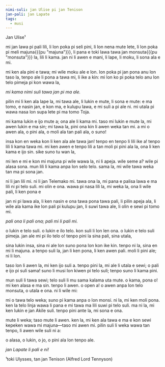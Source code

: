 ```yaml
---
nimi-suli: jan Ulise pi jan Tenison
jan-pali: jan Lapate
tags:
  - musi
---
```

Jan Ulise¹

mi jan lawa pi pali lili, li lon poka pi seli pini,
li lon nena mute lete, li lon poka pi meli majuna{{{pu "majuna"}}},
li pana e toki lawa tawa jan monsuta{{{pu "monsuta"}}} la, lili li kama.
jan ni li awen e mani, li lape, li moku, li sona ala e mi.

mi ken ala pini e tawa; mi wile moku ale e lon.
lon poka pi jan pona anu lon taso la, tenpo ale
li pona a tawa mi, li ike a kin: mi lon ko pi poka telo
anu lon telo pimeja pi kon wawa la,

*mi kama nimi suli tawa jan pi ma ale.*

pilin mi li ken ala lape la, mi tawa ale, li lukin e mute,
li sona e mute: e ma tomo, e nasin jan, e kon ma,
e kulupu lawa, e mi suli a pi ale ni. mi utala pi
wawa nasa lon supa lete pi ma tomo Toja.

mi kama lukin e ijo mute a; ona ale li kama mi.
taso mi lukin e mute la, mi awen lukin e ma sin;
mi tawa la, pini ona kin li awen weka tan mi. a mi
o awen ala, o pini ala, o moli ala tan pali ala, o suno!

insa kon en weka kon li ken ala ale tawa jan!
tenpo en tenpo li lili ike a! tenpo lili li kama tawa mi. 
mi ken awen e tenpo lili a tan moli pi pini ala la,
ona li ken kama e ijo sin. sike suno tu wan la,

mi len e mi e kon mi majuna pi wile wawa la,
ni li apeja. wile seme a? wile pi alasa sona.
mun lili li kama anpa lon selo telo. sama la,
mi wile tawa weka tan ma pi sona jan.

ni li jan lili mi. ni li jan Telemako mi.
tawa ona la, mi pana e palisa lawa e ma lili ni
pi telo suli. mi olin e ona. wawa pi nasa lili la,
mi weka la, ona li wile pali, li ken pona e

jan ni pi lawa ala, li ken nasin e ona
tawa pona tawa pali, li pilin apeja ala,
li wile ala kama ike lon pali pi kulupu jan,
li suwi tawa ale, li olin e sewi pi tomo mi.

*pali ona li pali ona; pali mi li pali mi.*

o lukin e telo suli. o lukin e ilo telo.
kon suli li lon len ona. o lukin e telo
suli pimeja. jan ale mi pi ilo telo o!
tenpo pini la sina pali, sina utala,

sina lukin insa, sina ni ale lon suno pona
lon kon ike kin. tenpo ni la, sina en mi
li majuna. a tenpo suli la, jan li ken pona,
li ken awen pali. moli li pini ale; ni li lon.

taso lon li awen la, mi ken ijo suli a.
tenpo pini la, mi ale li utala e sewi;
o pali e ijo pi suli sama! suno li musi
lon kiwen pi telo suli; tenpo suno li kama pini.

mun suli li tawa sewi; telo suli li mu sama
kalama uta mute. o kama, pona o! mi ken alasa
e ma sin. tenpo li awen. o open a! o awen anpa
lon telo monsuta, o utala e ona. ni li wile mi:

mi o tawa telo weka; suno pi kama anpa o lon monsi.
ni la, mi ken moli pona. ken la telo linja wawa li pana e mi
tawa ma lili suwi pi telo suli. ma ni la, mi ken lukin
e jan Akile suli. tenpo pini ante la, mi sona e ona.

mute li weka; taso mute li awen. ken la,
mi ken ala tawa e ma e kon sewi kepeken
wawa mi majuna—taso mi awen mi. pilin suli
li weka wawa tan tenpo, li awen wile suli ni a:

o alasa, o lukin, o jo, o pini ala lon tenpo ale.

*jan Lapate li pali e ni!*

¹toki Ulysses, tan jan Tenison (Alfred Lord Tennyson)